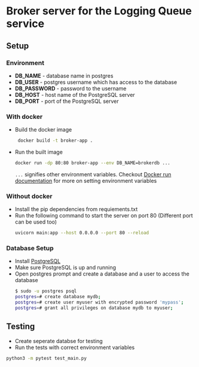 # Broker server for the Logging Queue service

## Setup

### Environment
- **DB_NAME** - database name in postgres
- **DB_USER** - postgres username which has access to the database 
- **DB_PASSWORD** - password to the username
- **DB_HOST** - host name of the PostgreSQL server
- **DB_PORT** - port of the PostgreSQL server

### With docker
- Build the docker image
  ```sh
   docker build -t broker-app .
   ```
- Run the built image
  ```sh
  docker run -dp 80:80 broker-app --env DB_NAME=brokerdb ...
  ```
  `...` signifies other environment variables. Checkout [Docker run documentation](https://docs.docker.com/engine/reference/commandline/run/#-set-environment-variables--e---env---env-file) for more on setting environment variables
  
  
### Without docker

- Install the pip dependencies from requiements.txt
- Run the following command to start the server on port 80 (Different port can be used too)
  ```sh
  uvicorn main:app --host 0.0.0.0 --port 80 --reload
  ```

### Database Setup
- Install [PostgreSQL](https://www.postgresql.org/download/)
- Make sure PostgreSQL is up and running
- Open postgres prompt and create a database and a user to access the database
  ```sh
  $ sudo -u postgres psql
  postgres=# create database mydb;
  postgres=# create user myuser with encrypted password 'mypass';
  postgres=# grant all privileges on database mydb to myuser;
  ```
  
## Testing
+ Create seperate databse for testing
+ Run the tests with correct environment variables
```sh
python3 -m pytest test_main.py
```
